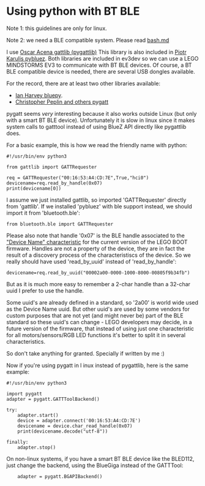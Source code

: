 # Using python with BT BLE

Note 1: this guidelines are only for linux.

Note 2: we need a BLE compatible system. Please read [bash.md](https://github.com/JorgePe/BOOSTreveng/blob/master/bash.md)


I use [Oscar Acena gattlib (pygattlib)](https://bitbucket.org/OscarAcena/pygattlib)
This library is also included in [Piotr Karulis pybluez](https://github.com/karulis/pybluez).
Both libraries are included in ev3dev so we can use a LEGO MINDSTORMS EV3 to communicate with BT BLE devices.
Of course, a BT BLE compatible device is needed, there are several USB dongles available.

For the record, there are at least  two other libraries available:
- [Ian Harvey bluepy](https://github.com/IanHarvey/bluepy).
- [Christopher Peplin and others pygatt](https://github.com/peplin/pygatt)

pygatt seems *very* interesting because it also works outside Linux (but only with a smart BT BLE device).
Unfortunately it is slow in linux since it makes system calls to gatttool instead of using BlueZ API directly
like pygattlib does.

For a basic example, this is how we read the friendly name with python:

```
#!/usr/bin/env python3

from gattlib import GATTRequester

req = GATTRequester("00:16:53:A4:CD:7E",True,"hci0")
devicename=req.read_by_handle(0x07)
print(devicename[0])
```

I assume we just installed gattlib, so imported 'GATTRequester' directly from 'gattlib'. If we installed 'pybluez'
with ble support instead, we should import it from 'bluetooth.ble':

```
from bluetooth.ble import GATTRequester
```

Please also note that handle '0x07' is the BLE handle associated to the ["Device Name" characteristic](https://www.bluetooth.com/specifications/gatt/viewer?attributeXmlFile=org.bluetooth.characteristic.gap.device_name.xml)
for the current version of the LEGO BOOT firmware. Handles are not a property of the device, they are in fact the result
of a discovery process of the characteristiscs of the device.
So we really should have used 'read_by_uuid' instead of 'read_by_handle':

```
devicename=req.read_by_uuid("00002a00-0000-1000-8000-00805f9b34fb")
```

But as it is much more easy to remember a 2-char handle than a 32-char uuid I prefer to use the handle.

Some uuid's are already defined in a standard, so '2a00' is world wide used as the Device Name uuid. But other uuid's
are used by some vendors for custom purposes that are not yet (and might never be) part of the BLE standard so these uuid's
can change - LEGO developers may decide, in a future version of the firmware, that instead of using just one characteristic
for all motors/sensors/RGB LED functions it's better to split it in several characteristics.

So don't take anything for granted. Specially if written by me :)

Now if you're using pygatt in l inux instead of pygattlib, here is the same example:

```
#!/usr/bin/env python3

import pygatt
adapter = pygatt.GATTToolBackend()

try:
    adapter.start()
    device = adapter.connect('00:16:53:A4:CD:7E')
    devicename = device.char_read_handle(0x07)
    print(devicename.decode("utf-8"))
    
finally:
    adapter.stop()

```
On non-linux systems, if you have a smart BT BLE device like the BLED112, just change the
backend, using the BlueGiga instead of the GATTTool:

```
    adapter = pygatt.BGAPIBackend()
```
